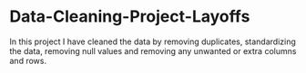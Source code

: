 # Data-Cleaning-Project-Layoffs
In this project I have cleaned the data by removing duplicates, standardizing the data, removing null values and removing any unwanted or extra columns and rows.
